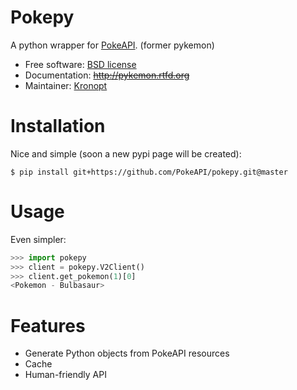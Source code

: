 # Pokepy
A python wrapper for [PokeAPI](https://pokeapi.co). (former pykemon)

* Free software: [BSD license](https://github.com/PokeAPI/pokepy/blob/master/LICENSE)
* Documentation: ~~http://pykemon.rtfd.org~~
* Maintainer: [Kronopt](https://github.com/Kronopt)

# Installation
Nice and simple (soon a new pypi page will be created):

```
$ pip install git+https://github.com/PokeAPI/pokepy.git@master
```

# Usage
Even simpler:

```python
>>> import pokepy
>>> client = pokepy.V2Client()
>>> client.get_pokemon(1)[0]
<Pokemon - Bulbasaur>
```

# Features

* Generate Python objects from PokeAPI resources
* Cache
* Human-friendly API
